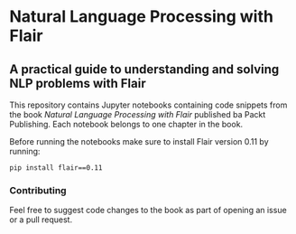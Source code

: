 # Natural Language Processing with Flair
## A practical guide to understanding and solving NLP problems with Flair

This repository contains Jupyter notebooks containing code snippets from the book _Natural Language Processing with Flair_ published ba Packt Publishing. Each notebook belongs to one chapter in the book.

Before running the notebooks make sure to install Flair version 0.11 by running:
```
pip install flair==0.11
```

### Contributing

Feel free to suggest code changes to the book as part of opening an issue or a pull request.
